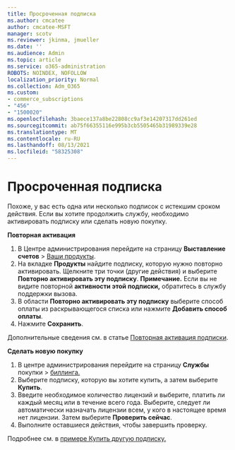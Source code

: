 ```yaml
---
title: Просроченная подписка
ms.author: cmcatee
author: cmcatee-MSFT
manager: scotv
ms.reviewer: jkinma, jmueller
ms.date: ''
ms.audience: Admin
ms.topic: article
ms.service: o365-administration
ROBOTS: NOINDEX, NOFOLLOW
localization_priority: Normal
ms.collection: Adm_O365
ms.custom:
- commerce_subscriptions
- "456"
- "1500020"
ms.openlocfilehash: 3baece137a8be22808cc9af3e14207317dd261ed
ms.sourcegitcommit: ab75f66355116e995b3cb5505465b31989339e28
ms.translationtype: MT
ms.contentlocale: ru-RU
ms.lasthandoff: 08/13/2021
ms.locfileid: "58325308"
---
```

# <a name="expired-subscription"></a>Просроченная подписка

Похоже, у вас есть одна или несколько подписок с истекшим сроком действия. Если вы хотите продолжить службу, необходимо активировать подписку или сделать новую покупку.
  
**Повторная активация**
  
1. В Центре администрирования перейдите на страницу **Выставление счетов** \> [Ваши продукты](https://go.microsoft.com/fwlink/p/?linkid=842054).
2. На вкладке **Продукты** найдите подписку, которую нужно повторно активировать. Щелкните три точки (другие действия) и выберите **Повторно активировать эту подписку**.
    **Примечание.** Если вы не видите повторной **активности этой подписки,** обратитесь в службу поддержки вызова.
3. В области **Повторно активировать эту подписку** выберите способ оплаты из раскрывающегося списка или нажмите **Добавить способ оплаты**.
4. Нажмите **Сохранить**.

Дополнительные сведения см. в статье [Повторная активация подписки](https://docs.microsoft.com/microsoft-365/commerce/subscriptions/reactivate-your-subscription).

**Сделать новую покупку**
  
1. В центре администрирования перейдите на страницу **Службы** покупки \> [биллинга.](https://go.microsoft.com/fwlink/p/?linkid=868433)
2. Выберите подписку, которую вы хотите купить, а затем выберите **Купить**.
3. Введите необходимое количество лицензий и выберите, платить ли каждый месяц или в течение всего года. Выберите, следует ли автоматически назначать лицензии всем, у кого в настоящее время нет лицензии. Затем выберите **Проверить сейчас**.
4. Выполните оставшиеся действия, чтобы завершить проверку.

Подробнее см. в [примере Купить другую подписку.](https://docs.microsoft.com/microsoft-365/commerce/buy-another-subscription)